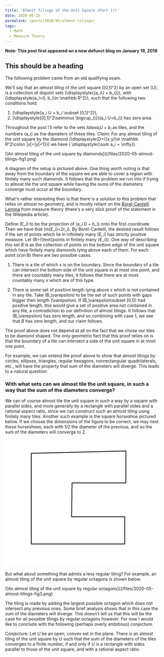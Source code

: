 ```yaml
---
title: 'Almost Tilings of the Unit Square (Part 1?)'
date: 2020-05-25
permalink: /posts/2020/05/almost-tilings/
tags:
  - Math
  - Measure Theory
---
```


**Note: This post first appeared on a now defunct blog on January 19, 2019**

## This should be a heading

The following problem came from an old qualifying exam.

We'll say that an *almost tiling* of the unit square \([0,1]^2\) by an open set \(U\), is a collection of disjoint sets \(\displaystyle{\{a_iU + b_i\}}\), with \(\displaystyle{a_i>0, b_i\in \mathbb R^2}\), such that the following two conditions hold:

1. \(\displaystyle{a_i U + b_i \subset [0,1]^2}\),
2. \(\displaystyle{[0,1]^2\setminus \bigcup_{i}}(a_i U+b_i)\) has zero area.


Throughout the post I'll refer to the sets $latex a_iU+b_i$ as tiles, and the numbers \(a_i\) as the diameters of these tiles. *Claim:* For any almost tiling of the unit square by the diamond \(\displaystyle{D=\{(x,y)\in \mathbb R^2\colon |x|+|y|<1\}}\) we have \( \displaystyle{\sum a_i = \infty}\).


![An almost tiling of the unit square by diamonds]((/files/2020-05-almost-tilings-fig1.png)

A diagram of the setup is pictured above. One thing worth noting is that away from the boundary of the square we are able to cover a region with finitely many such diamonds. It follows that the problem we run into if trying to almost tile the unit square while having the sums of the diameters converge must occur at the boundary.

What's rather interesting then is that there is a solution to this problem that relies on almost no geometry, and is mostly reliant on the [Borel-Cantelli Lemma](https://en.wikipedia.org/wiki/Borel-Cantelli_lemma) from measure theory (there's a very slick proof of the statement in the Wikipedia article).


Define \(E_i\) to be the projection of \(a_i D + b_i\) onto the first coordinate. Then we have that \(m(E_i)=2r_i\). By Borel-Cantelli, the desired result follows if the set of points which lie in infinitely many \(E_i\) has strictly positive measure. Let \(B=\{\text{points in finitely many }E_i\}\). One way of describing this set *B* is as the collection of points on the bottom edge of the unit square which have finitely many diamonds lying above each of them. For each point \(x\in B\) there are two possible cases.



1. There is a tile of which *x* is on the boundary. Since the boundary of a tile can intersect the bottom side of the unit square in at most one point, and there are countably many tiles, it follows that there are at most countably many *x* which are of this type.

2. There is some set of positive length lying above *x* which is not contained in any tile. Take \(B_\varepsilon\) to be the set of such points with gaps bigger then length \(\varepsilon\). If \(B_\varepsilon\subset [0,1]\) had positive length, this would give a set of positive area not contained in any tile, a contradiction to our definition of almost tilings. It follows that \(B_\varepsilon\) has zero length, and so combining with case 1, we see that *B* has zero length, and our claim follows.

The proof above does not depend at all on the fact that we chose our tiles to be diamond shaped. The only geometric fact that this proof relies on is that the boundary of a tile can intersect a side of the unit square in at most one point.

For example, we can extend the proof above to show that almost tilings by circles, ellipses, triangles, regular hexagons, nonrectangular quadrilaterals, etc., will have the property that sum of the diameters will diverge. This leads to a natural question:


### With what sets can we almost tile the unit square, in such a way that the sum of the diameters converge?

We can of course almost tile the unit square in such a way by a square with parallel sides, and more generally by a rectangle with parallel sides and a rational aspect ratio, since we can construct such an almost tiling using finitely many tiles.
Another such example is the square horseshoe pictured below. If we choose the dimensions of the figure to be correct, we may nest these horseshoes, each with 1/2 the diameter of the previous, and so the sum of the diameters will converge to 2.

![An almost tiling by square horseshoes](/files/2020-05-almost-tilings-fig2.png)

But what about something that admits a less regular tiling? For example, an almost tiling of the unit square by regular octagons is shown below.

![An almost tiling of the unit square by regular octagons]((/files/2020-05-almost-tilings-fig3.png)


The tiling is made by adding the largest possible octagon which does not intersect any previous ones. Some brief analysis shows that in this case the sum of the diameters will diverge. This doesn't tell us that this will be the case for all possible tilings by regular octagons however. For now I would like to conclude with the following (perhaps overly ambitious) conjecture.


Conjecture: Let *U* be an open, convex set in the plane. There is an almost tiling of the unit square by *U* such that the sum of the diameters of the tiles converges to a finite number, if and only if *U* is a rectangle with sides parallel to those of the unit square, and with a rational aspect ratio.